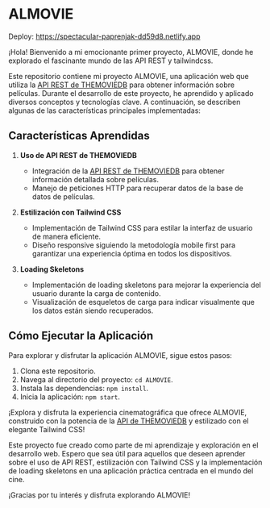 # ALMOVIE

Deploy: https://spectacular-paprenjak-dd59d8.netlify.app

¡Hola! Bienvenido a mi emocionante primer proyecto, ALMOVIE, donde he explorado el fascinante mundo de las API REST y tailwindcss.

Este repositorio contiene mi proyecto ALMOVIE, una aplicación web que utiliza la [API REST de THEMOVIEDB](https://www.themoviedb.org/) para obtener información sobre películas. Durante el desarrollo de este proyecto, he aprendido y aplicado diversos conceptos y tecnologías clave. A continuación, se describen algunas de las características principales implementadas:

## Características Aprendidas

1. **Uso de API REST de THEMOVIEDB**
   - Integración de la [API REST de THEMOVIEDB](https://www.themoviedb.org/) para obtener información detallada sobre películas.
   - Manejo de peticiones HTTP para recuperar datos de la base de datos de películas.

2. **Estilización con Tailwind CSS**
   - Implementación de Tailwind CSS para estilar la interfaz de usuario de manera eficiente.
   - Diseño responsive siguiendo la metodología mobile first para garantizar una experiencia óptima en todos los dispositivos.

3. **Loading Skeletons**
   - Implementación de loading skeletons para mejorar la experiencia del usuario durante la carga de contenido.
   - Visualización de esqueletos de carga para indicar visualmente que los datos están siendo recuperados.

## Cómo Ejecutar la Aplicación

Para explorar y disfrutar la aplicación ALMOVIE, sigue estos pasos:

1. Clona este repositorio.
2. Navega al directorio del proyecto: `cd ALMOVIE`.
3. Instala las dependencias: `npm install`.
4. Inicia la aplicación: `npm start`.

¡Explora y disfruta la experiencia cinematográfica que ofrece ALMOVIE, construido con la potencia de la [API de THEMOVIEDB](https://www.themoviedb.org/) y estilizado con el elegante Tailwind CSS!

Este proyecto fue creado como parte de mi aprendizaje y exploración en el desarrollo web. Espero que sea útil para aquellos que deseen aprender sobre el uso de API REST, estilización con Tailwind CSS y la implementación de loading skeletons en una aplicación práctica centrada en el mundo del cine.

¡Gracias por tu interés y disfruta explorando ALMOVIE!
